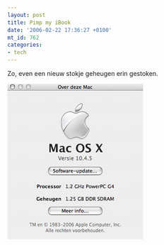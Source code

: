 ```yaml
---
layout: post
title: Pimp my iBook
date: '2006-02-22 17:36:27 +0100'
mt_id: 762
categories:
- tech
---
```

Zo, even een nieuw stokje geheugen erin gestoken.

<img src="/images/Pimp_my_iBook.png" width="307" height="351" alt="Over deze Mac" />
